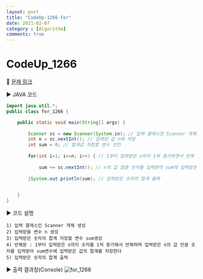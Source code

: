 ```yaml
---
layout: post
title: "CodeUp-1266-for"
date: 2021-02-07
category : [Algorithm]
comments: true
---
```


# CodeUp_1266

🎈 [문제 링크](https://www.codeup.kr/problem.php?id=1066)

▶ JAVA 코드 

```java
import java.util.*;
public class for_1266 {

	public static void main(String[] args) {
		
		Scanner sc = new Scanner(System.in); // 입력 클래스인 Scanner 객체 생성
		int n = sc.nextInt(); // 입력된 값 n에 저장
		int sum = 0; // 합계값 저장할 변수 선언
		
		for(int i=1; i<=n; i++) { // 1부터 입력받은 n까지 1씩 증가하면서 반복
			
			sum += sc.nextInt(); // n의 값 많큼 숫자를 입력받아 sum에 입력받은 숫자의 합계 저장
		
		}System.out.println(sum); // 입력받은 숫자의 합계 출력
		

	}
}
```

▶ 코드 설명

    1) 입력 클래스인 Scanner 객체 생성
    2) 입력받을 변수 n 생성
    3) 입력받은 숫자의 합계 저장할 변수 sum생성
    4) 반복문 : 1부터 입력받은 n까지 숫자를 1씩 증가해서 반복하며 입력받은 n의 값 만큼 숫자를 입력받아 sum변수에 입력받은 값의 합계를 저장한다
    5) 입력받은 숫자의 합계 출력

▶ 출력 결과창(Console)
![for_1266](https://user-images.githubusercontent.com/65608960/107144011-919fe080-697b-11eb-9441-74b1151c68db.JPG)
